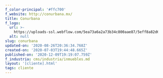```yaml
---
f_color-principal: '#ffc700'
f_website: http://conurbana.mx/
title: Conurbana
f_logo:
  url: >-
    https://uploads-ssl.webflow.com/5ea73a6a2a73b34c800aae87/5eff8a82d6c3b38354092079_logo_cu.png
  alt: null
slug: conurbana
updated-on: '2020-08-26T20:36:34.768Z'
created-on: '2020-07-03T19:44:48.665Z'
published-on: '2020-12-09T19:19:07.759Z'
f_industria: cms/industria/inmuebles.md
layout: '[cliente].html'
tags: cliente
---
```




